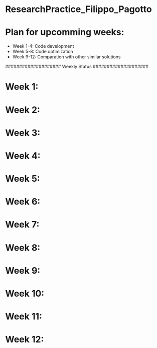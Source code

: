 # ResearchPractice_Filippo_Pagotto

# Plan for upcomming weeks:
* Week 1-4: Code development
* Week 5-8: Code optimization
* Week 9-12: Comparation with other similar solutions




#################### Weekly Status ####################
# Week 1:

# Week 2:

# Week 3:

# Week 4:

# Week 5:

# Week 6:

# Week 7:

# Week 8:

# Week 9:

# Week 10:

# Week 11:

# Week 12:
